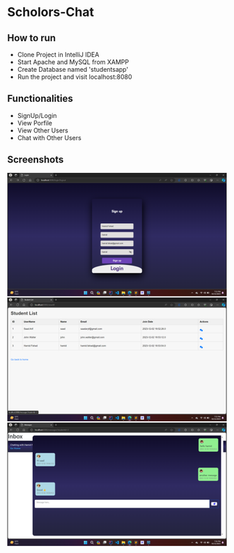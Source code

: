 # Scholors-Chat
## How to run 
- Clone Project in IntelliJ IDEA
- Start Apache and MySQL from XAMPP
- Create Database named 'studentsapp'
- Run the project and visit localhost:8080

## Functionalities
- SignUp/Login
- View Porfile
- View Other Users
- Chat with Other Users

## Screenshots
![ Screenshot1: Login Page ](Screenshot.png)
![ Screenshot2: All User ](Screenshot2.png)
![ Screenshot2: Chat Screen ](Screenshot3.png)

